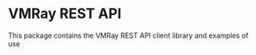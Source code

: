 VMRay REST API
==============

This package contains the VMRay REST API client library and examples of use
